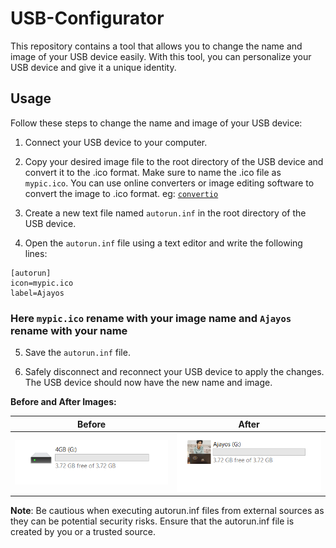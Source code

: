 # USB-Configurator

This repository contains a tool that allows you to change the name and image of your USB device easily. With this tool, you can personalize your USB device and give it a unique identity.

## Usage

Follow these steps to change the name and image of your USB device:

1. Connect your USB device to your computer.

2. Copy your desired image file to the root directory of the USB device and convert it to the .ico format. Make sure to name the .ico file as `mypic.ico`. You can use online converters or image editing software to convert the image to .ico format. eg:  [`convertio`](https://convertio.co/)

3. Create a new text file named `autorun.inf` in the root directory of the USB device.

4. Open the `autorun.inf` file using a text editor and write the following lines:

```
[autorun]
icon=mypic.ico
label=Ajayos
```

### Here `mypic.ico` rename with your image name and `Ajayos` rename with your name

5. Save the `autorun.inf` file.

6. Safely disconnect and reconnect your USB device to apply the changes. The USB device should now have the new name and image.

**Before and After Images:**

| Before                      | After                      |
| --------------------------- | -------------------------- |
| ![Before Image](./screenshort/1.png) | ![After Image](./screenshort/2.png)  |


**Note**: Be cautious when executing autorun.inf files from external sources as they can be potential security risks. Ensure that the autorun.inf file is created by you or a trusted source.
